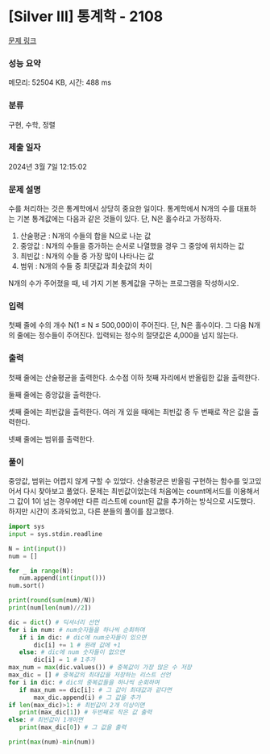 # [Silver III] 통계학 - 2108 

[문제 링크](https://www.acmicpc.net/problem/2108) 

### 성능 요약

메모리: 52504 KB, 시간: 488 ms

### 분류

구현, 수학, 정렬

### 제출 일자

2024년 3월 7일 12:15:02

### 문제 설명

<p>수를 처리하는 것은 통계학에서 상당히 중요한 일이다. 통계학에서 N개의 수를 대표하는 기본 통계값에는 다음과 같은 것들이 있다. 단, N은 홀수라고 가정하자.</p>

<ol>
	<li>산술평균 : N개의 수들의 합을 N으로 나눈 값</li>
	<li>중앙값 : N개의 수들을 증가하는 순서로 나열했을 경우 그 중앙에 위치하는 값</li>
	<li>최빈값 : N개의 수들 중 가장 많이 나타나는 값</li>
	<li>범위 : N개의 수들 중 최댓값과 최솟값의 차이</li>
</ol>

<p>N개의 수가 주어졌을 때, 네 가지 기본 통계값을 구하는 프로그램을 작성하시오.</p>

### 입력 

 <p>첫째 줄에 수의 개수 N(1 ≤ N ≤ 500,000)이 주어진다. 단, N은 홀수이다. 그 다음 N개의 줄에는 정수들이 주어진다. 입력되는 정수의 절댓값은 4,000을 넘지 않는다.</p>

### 출력 

 <p>첫째 줄에는 산술평균을 출력한다. 소수점 이하 첫째 자리에서 반올림한 값을 출력한다.</p>

<p>둘째 줄에는 중앙값을 출력한다.</p>

<p>셋째 줄에는 최빈값을 출력한다. 여러 개 있을 때에는 최빈값 중 두 번째로 작은 값을 출력한다.</p>

<p>넷째 줄에는 범위를 출력한다.</p>

### 풀이
 <p>중앙값, 범위는 어렵지 않게 구할 수 있었다. 산술평균은 반올림 구현하는 함수를 잊고있어서 다시 찾아보고 풀었다. 문제는 최빈값이었는데 처음에는 count메서드를 이용해서 그 값이 1이 넘는 경우에만 다른 리스트에 count된 값을 추가하는 방식으로 시도했다. 하지만 시간이 초과되었고, 다른 분들의 풀이를 참고했다. </p>

 ~~~python
import sys
input = sys.stdin.readline

N = int(input())
num = []

for _ in range(N):
    num.append(int(input()))
num.sort()

print(round(sum(num)/N))
print(num[len(num)//2])

dic = dict() # 딕셔너리 선언
for i in num: # num숫자들을 하나씩 순회하며
    if i in dic: # dic에 num숫자들이 있으면
        dic[i] += 1 # 원래 값에 +1
    else: # dic에 num 숫자들이 없으면
        dic[i] = 1 # 1추가
max_num = max(dic.values()) # 중복값이 가장 많은 수 저장
max_dic = [] # 중복값의 최대값을 저장하는 리스트 선언
for i in dic: # dic의 중복값들을 하나씩 순회하며
    if max_num == dic[i]: # 그 값이 최대값과 같다면
        max_dic.append(i) # 그 값을 추가
if len(max_dic)>1: # 최빈값이 2개 이상이면
    print(max_dic[1]) # 두번째로 작은 값 출력
else: # 최빈값이 1개이면
    print(max_dic[0]) # 그 값을 출력

print(max(num)-min(num))
 ~~~
